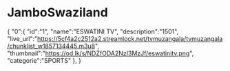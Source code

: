 # JamboSwaziland
{
  "0":{
  "id":"1",
  "name":"ESWATINI TV",
  "description":"1501",
  "live_url":"https://5cf4a2c2512a2.streamlock.net/tvmuzangala/tvmuzangala/chunklist_w1857134445.m3u8",
  "thumbnail":"https://od.lk/s/NDZfODA2NzI3MzJf/eswatinitv.png",
  "categorie":"SPORTS"
  },
}
